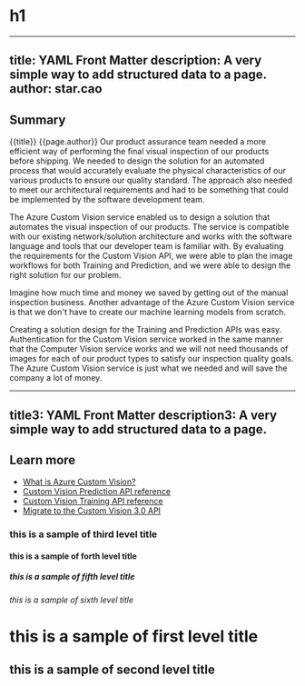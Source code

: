 ﻿# h1
---
title: YAML Front Matter
description:  A very simple way to add structured data to a page.
author: star.cao
---


## Summary
{{title}}
{{page.author}}
Our product assurance team needed a more efficient way of performing the final visual inspection of our products before shipping. We needed to design the solution for an automated process that would accurately evaluate the physical characteristics of our various products to ensure our quality standard. The approach also needed to meet our architectural requirements and had to be something that could be implemented by the software development team.

The Azure Custom Vision service enabled us to design a solution that automates the visual inspection of our products. The service is compatible with our existing network/solution architecture and works with the software language and tools that our developer team is familiar with. By evaluating the requirements for the Custom Vision API, we were able to plan the image workflows for both Training and Prediction, and we were able to design the right solution for our problem.

Imagine how much time and money we saved by getting out of the manual inspection business. Another advantage of the Azure Custom Vision service is that we don't have to create our machine learning models from scratch.

Creating a solution design for the Training and Prediction APIs was easy. Authentication for the Custom Vision service worked in the same manner that the Computer Vision service works and we will not need thousands of images for each of our product types to satisfy our inspection quality goals. The Azure Custom Vision service is just what we needed and will save the company a lot of money.

---
title3: YAML Front Matter
description3: A very simple way to add structured data to a page.
---

## Learn more

- [What is Azure Custom Vision?](https://docs.microsoft.com/azure/cognitive-services/custom-vision-service/home)
- [Custom Vision Prediction API reference](https://southcentralus.dev.cognitive.microsoft.com/docs/services/Custom_Vision_Prediction_3.0/operations/5c82db60bf6a2b11a8247c15)
- [Custom Vision Training API reference](https://southcentralus.dev.cognitive.microsoft.com/docs/services/Custom_Vision_Training_3.0/operations/5c771cdcbf6a2b18a0c3b802)
- [Migrate to the Custom Vision 3.0 API](https://docs.microsoft.com/azure/cognitive-services/custom-vision-service/update-application-to-3.0-sdk)


### this is a sample of third level title
#### this is a sample of forth level title
##### this is a sample of fifth level title
###### this is a sample of sixth level title


this is a sample of first level title 
===
this is a sample of second level title 
---


